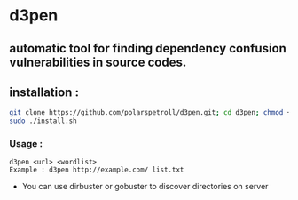 # d3pen
automatic tool for finding dependency confusion vulnerabilities in source codes.
--- 
## installation :
```bash
git clone https://github.com/polarspetroll/d3pen.git; cd d3pen; chmod +x install.sh
sudo ./install.sh
```

### Usage : 
```
d3pen <url> <wordlist>
Example : d3pen http://example.com/ list.txt
```
- You can use dirbuster or gobuster to discover directories on server
